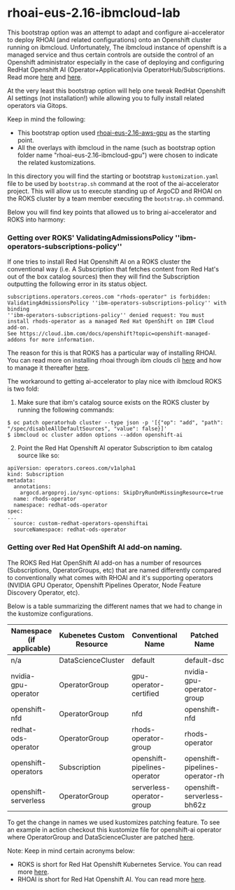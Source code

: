 # rhoai-eus-2.16-ibmcloud-lab

This bootstrap option was an attempt to adapt and configure ai-accelerator to deploy RHOAI (and related configurations) onto an Openshift cluster running on ibmcloud. Unfortunately, The ibmcloud instance of openshift is a managed service and thus certain controls are outside the control of an Openshift administrator especially in the case of deploying and configuring RedHat Openshift AI (Operator+Application)via OperatorHub/Subscriptions. Read more [here](https://cloud.ibm.com/docs/openshift?topic=openshift-overview#compare_ocp) and [here](https://cloud.ibm.com/docs/openshift?topic=openshift-ai-addon-install&interface=cli#ai-install-cli).

At the very least this bootstrap option will help one tweak RedHat Openshift AI settings (not installation!) while allowing you to fully install related operators via Gitops.

Keep in mind the following:

* This bootstrap option used [rhoai-eus-2.16-aws-gpu](https://github.com/redhat-ai-services/ai-accelerator/tree/main/bootstrap/overlays/rhoai-eus-2.16-aws-gpu) as the starting point.
* All the overlays with ibmcloud in the name (such as bootstrap option folder name "rhoai-eus-2.16-ibmcloud-gpu") were chosen to indicate the related kustomizations.

In this directory you will find the starting or bootstrap `kustomization.yaml` file to be used by `bootstrap.sh` command at the root of the ai-accelerator project. This will allow us to execute standing up of ArgoCD and RHOAI on the ROKS cluster by a team member executing the `bootstrap.sh` command.

Below you will find key points that allowed us to bring ai-accelerator and ROKS into harmony:

### Getting over ROKS' ValidatingAdmissionsPolicy ''ibm-operators-subscriptions-policy''

If one tries to install Red Hat Openshift AI on a ROKS cluster the conventional way (i.e. A Subscription that fetches content from Red Hat's out of the box catalog sources) then they will find the Subscription outputting the following error in its status object.

```
subscriptions.operators.coreos.com "rhods-operator" is forbidden: ValidatingAdmissionsPolicy ''ibm-operators-subscriptions-policy'' with binding
''ibm-operators-subscriptions-policy'' denied request: You must install rhods-operator as a managed Red Hat OpenShift on IBM Cloud add-on. 
See https://cloud.ibm.com/docs/openshift?topic=openshift-managed-addons for more information.
```

The reason for this is that ROKS has a particular way of installing RHOAI. You can read more on installing rhoai through ibm clouds cli [here](https://cloud.ibm.com/docs/openshift?topic=openshift-ai-addon-install&interface=cli) and how to manage it thereafter [here](https://cloud.ibm.com/docs/openshift?topic=openshift-ai-addon-manage&interface=ui).

The workaround to getting ai-accelerator to play nice with ibmcloud ROKS is two fold:
1. Make sure that ibm's catalog source exists on the ROKS cluster by running the following commands:
```
$ oc patch operatorhub cluster --type json -p '[{"op": "add", "path": "/spec/disableAllDefaultSources", "value": false}]'
$ ibmcloud oc cluster addon options --addon openshift-ai
```
2. Point the Red Hat Openshift AI operator Subscription to ibm catalog source like so:
```
apiVersion: operators.coreos.com/v1alpha1
kind: Subscription
metadata:
  annotations:
    argocd.argoproj.io/sync-options: SkipDryRunOnMissingResource=true
  name: rhods-operator
  namespace: redhat-ods-operator
spec:
...
  source: custom-redhat-operators-openshiftai
  sourceNamespace: redhat-ods-operator
```

### Getting over Red Hat OpenShift AI add-on naming.

The ROKS Red Hat OpenShift AI add-on has a number of resources (Subscriptions, OperatorGroups, etc) that are named differently compared to conventionally what comes with RHOAI and it's supporting operators (NVIDIA GPU Operator, Openshift Pipelines Operator, Node Feature Discovery Operator, etc).

Below is a table summarizing the different names that we had to change in the kustomize configurations.

|Namespace (if applicable) | Kubenetes Custom Resource| Conventional Name | Patched Name |
|----------|----------|----------|----------|
|n/a|DataScienceCluster|default|default-dsc|
|nvidia-gpu-operator|OperatorGroup|gpu-operator-certified|nvidia-gpu-operator-group|
|openshift-nfd|OperatorGroup|nfd|openshift-nfd|
|redhat-ods-operator|OperatorGroup|rhods-operator-group|rhods-operator|
|openshift-operators|Subscription|openshift-pipelines-operator|openshift-pipelines-operator-rh|
|openshift-serverless|OperatorGroup|serverless-operator-group|openshift-serverless-bh62z|

To get the change in names we used kustomizes patching feature. To see an example in action checkout this kustomize file for openshift-ai operator where OperatorGroup and DataScienceCluster are patched [here](../../../components/operators/openshift-ai/aggregate/overlays/rhoai-ibmcloud-lab/kustomization.yaml).

Note: Keep in mind certain acronyms below:
* ROKS is short for Red Hat Openshift Kubernetes Service. You can read more [here](https://cloud.ibm.com/docs/openshift?topic=openshift-getting-started&utm_source=chatgpt.com).
* RHOAI is short for Red Hat Openshift AI. You can read more [here](https://docs.redhat.com/en/documentation/red_hat_openshift_ai_self-managed/2.19).
